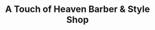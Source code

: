 ---
title: "A Touch of Heaven Barber & Style Shop"
url: /warrenton/a-touch-of-heaven-barber-and-style-shop/
shop: hairdresser
---